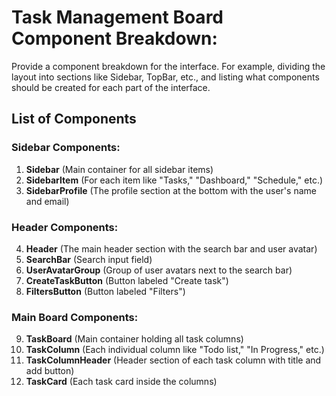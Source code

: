 # Task Management Board Component Breakdown:
 
Provide a component breakdown for the interface. For example, dividing the layout into sections like Sidebar, TopBar,  etc., and listing what components should be created for each part of the interface.

## List of Components

### Sidebar Components:
1. **Sidebar** (Main container for all sidebar items)
2. **SidebarItem** (For each item like "Tasks," "Dashboard," "Schedule," etc.)
3. **SidebarProfile** (The profile section at the bottom with the user's name and email)

### Header Components:
4. **Header** (The main header section with the search bar and user avatar)
5. **SearchBar** (Search input field)
6. **UserAvatarGroup** (Group of user avatars next to the search bar)
7. **CreateTaskButton** (Button labeled "Create task")
8. **FiltersButton** (Button labeled "Filters")

### Main Board Components:
9. **TaskBoard** (Main container holding all task columns)
10. **TaskColumn** (Each individual column like "Todo list," "In Progress," etc.)
11. **TaskColumnHeader** (Header section of each task column with title and add button)
12. **TaskCard** (Each task card inside the columns)

